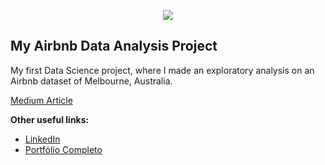 <p align="center">
  <img src="bannergit.png" >
</p>

## My Airbnb Data Analysis Project

My first Data Science project, where I made an exploratory analysis on an Airbnb dataset of Melbourne, Australia.

[Medium Article]()

**Other useful links:**
* [LinkedIn](https://www.linkedin.com/in/daniel-toni/)
* [Portfólio Completo](https://github.com/Portoni/My-Portfolio)

